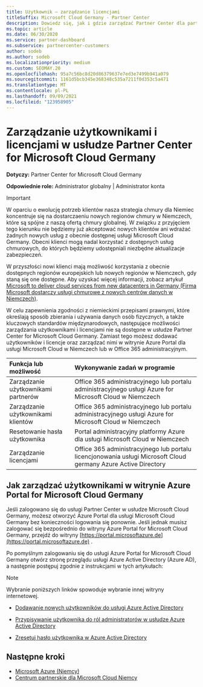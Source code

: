 ```yaml
---
title: Użytkownik — zarządzanie licencjami
titleSuffix: Microsoft Cloud Germany - Partner Center
description: Dowiedz się, jak i gdzie zarządzać Partner Center dla partnerów, klientów i licencji usługi Microsoft Cloud w Niemczech, a także resetowania haseł.
ms.topic: article
ms.date: 06/30/2020
ms.service: partner-dashboard
ms.subservice: partnercenter-customers
author: sodeb
ms.author: sodeb
ms.localizationpriority: medium
ms.custom: SEOMAY.20
ms.openlocfilehash: 95a7c56bc8d20d86379637e7ed3e7499b941a079
ms.sourcegitcommit: 1161d5bcb345e368348c535a7211f0d353c5a471
ms.translationtype: MT
ms.contentlocale: pl-PL
ms.lasthandoff: 09/09/2021
ms.locfileid: "123958905"
---
```

# <a name="user-and-license-management-in-partner-center-for-microsoft-cloud-germany"></a>Zarządzanie użytkownikami i licencjami w usłudze Partner Center for Microsoft Cloud Germany

**Dotyczy:** Partner Center for Microsoft Cloud Germany

**Odpowiednie role:** Administrator globalny | Administrator konta

> [!IMPORTANT]
> W oparciu o ewolucję potrzeb klientów nasza strategia chmury dla Niemiec koncentruje się na dostarczaeniu nowych regionów chmury w Niemczech, które są spójne z naszą ofertą chmury globalnej. W związku z przyjęciem tego kierunku nie będziemy już akceptować nowych klientów ani wdrażać żadnych nowych usług z obecnie dostępnej usługi Microsoft Cloud Germany. Obecni klienci mogą nadal korzystać z dostępnych usług chmurowych, do których będziemy udostępniali niezbędne aktualizacje zabezpieczeń.
>  
> W przyszłości nowi klienci mają możliwość korzystania z obecnie dostępnych regionów europejskich lub nowych regionów w Niemczech, gdy staną się one dostępne. Aby uzyskać więcej informacji, zobacz artykuł [Microsoft to deliver cloud services from new datacenters in Germany (Firma Microsoft dostarczy usługi chmurowe z nowych centrów danych w Niemczech)](https://news.microsoft.com/europe/2018/08/31/microsoft-to-deliver-cloud-services-from-new-datacentres-in-germany-in-2019-to-meet-evolving-customer-needs/).

W celu zapewnienia zgodności z niemieckimi przepisami prawnymi, które określają sposób zbierania i używania danych osób fizycznych, a także kluczowych standardów międzynarodowych, następujące możliwości zarządzania użytkownikami i licencjami nie są dostępne w usłudze Partner Center for Microsoft Cloud Germany. Zamiast tego możesz dodawać użytkowników i licencje oraz zarządzać nimi w witrynie Azure Portal dla usługi Microsoft Cloud w Niemczech lub w Office 365 administracyjnym.

Funkcja lub możliwość | Wykonywanie zadań w programie
:--- | :---
Zarządzanie użytkownikami partnerów | Office 365 administracyjnego lub portalu administracyjnego usługi Azure for Microsoft Cloud w Niemczech
Zarządzanie użytkownikami klientów | Office 365 administracyjnego lub portalu administracyjnego usługi Azure for Microsoft Cloud w Niemczech
Resetowanie hasła użytkownika | Portal administracyjny platformy Azure dla usługi Microsoft Cloud w Niemczech
Zarządzanie licencjami | Office 365 administracyjnego lub portalu licencjonowania usługi Microsoft Cloud germany Azure Active Directory

## <a name="how-to-manage-users-in-the-azure-portal-for-microsoft-cloud-germany"></a>Jak zarządzać użytkownikami w witrynie Azure Portal for Microsoft Cloud Germany 

Jeśli zalogowano się do usługi Partner Center w usłudze Microsoft Cloud Germany, możesz otworzyć Azure Portal dla usługi Microsoft Cloud Germany bez konieczności logowania się ponownie. Jeśli jednak musisz zalogować się bezpośrednio do witryny Azure Portal for Microsoft Cloud Germany, przejdź do witryny [https://portal.microsoftazure.de](https://portal.microsoftazure.de) . 

Po pomyślnym zalogowaniu się do usługi Azure Portal for Microsoft Cloud Germany otwórz stronę przeglądu usługi Azure Active Directory (Azure AD), a następnie postępuj zgodnie z instrukcjami w tych artykułach:

> [!NOTE]  
> Wybranie poniższych linków spowoduje wybranie innej witryny internetowej.

-  [Dodawanie nowych użytkowników do usługi Azure Active Directory](/azure/active-directory/active-directory-users-create-azure-portal)

-  [Przypisywanie użytkownika do ról administratorów w usłudze Azure Active Directory](/azure/active-directory/active-directory-users-assign-role-azure-portal)

-  [Zresetuj hasło użytkownika w Azure Active Directory](/azure/active-directory/active-directory-users-reset-password-azure-portal)

## <a name="next-steps"></a>Następne kroki

-  [Microsoft Azure (Niemcy)](https://azure.microsoft.com/global-infrastructure/germany/)
-  [Centrum partnerskie dla Microsoft Cloud Niemcy](partner-center-for-microsoft-cloud-germany.md)